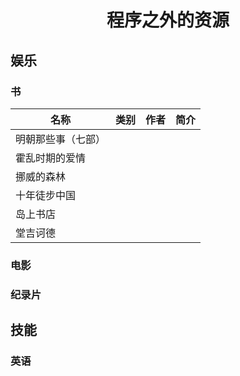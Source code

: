 <h1 align="center">程序之外的资源</h1>

## 娱乐

### 书

|名称|类别|作者|简介|
|----|----|----|----|
|明朝那些事（七部）||||
|霍乱时期的爱情||||
|挪威的森林||||
|十年徒步中国||||
|岛上书店||||
|堂吉诃德||||

### 电影

### 纪录片

## 技能

### 英语